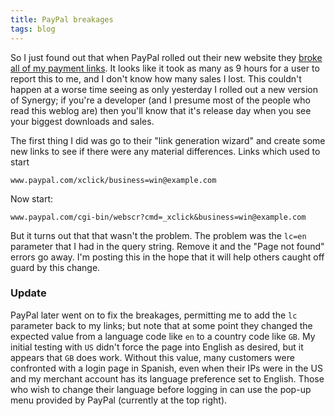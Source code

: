 ```yaml
---
title: PayPal breakages
tags: blog
---
```


So I just found out that when PayPal rolled out their new website they [broke all of my payment links](http://wincent.com/a/news/archives/2007/10/paypal_rolls_ou.php). It looks like it took as many as 9 hours for a user to report this to me, and I don't know how many sales I lost. This couldn't happen at a worse time seeing as only yesterday I rolled out a new version of Synergy; if you're a developer (and I presume most of the people who read this weblog are) then you'll know that it's release day when you see your biggest downloads and sales.

The first thing I did was go to their "link generation wizard" and create some new links to see if there were any material differences. Links which used to start

    www.paypal.com/xclick/business=win@example.com

Now start:

    www.paypal.com/cgi-bin/webscr?cmd=_xclick&business=win@example.com

But it turns out that that wasn't the problem. The problem was the `lc=en` parameter that I had in the query string. Remove it and the "Page not found" errors go away. I'm posting this in the hope that it will help others caught off guard by this change.

### Update

PayPal later went on to fix the breakages, permitting me to add the `lc` parameter back to my links; but note that at some point they changed the expected value from a language code like `en` to a country code like `GB`. My initial testing with `US` didn't force the page into English as desired, but it appears that `GB` does work. Without this value, many customers were confronted with a login page in Spanish, even when their IPs were in the US and my merchant account has its language preference set to English. Those who wish to change their language before logging in can use the pop-up menu provided by PayPal (currently at the top right).
